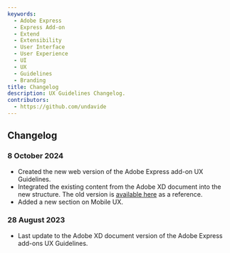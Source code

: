 ```yaml
---
keywords:
  - Adobe Express
  - Express Add-on 
  - Extend
  - Extensibility
  - User Interface
  - User Experience
  - UI
  - UX
  - Guidelines
  - Branding
title: Changelog
description: UX Guidelines Changelog.
contributors:
  - https://github.com/undavide
---
```


## Changelog

### 8 October 2024

- Created the new web version of the Adobe Express add-on UX Guidelines.
- Integrated the existing content from the Adobe XD document into the new structure. The old version is [available here](https://xd.adobe.com/view/urn:aaid:sc:US:fd638450-1af8-49c3-ad29-0e76c2a2136f/) as a reference.
- Added a new section on Mobile UX.

### 28 August 2023

- Last update to the Adobe XD document version of the Adobe Express add-ons UX Guidelines.
